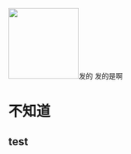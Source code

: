 <img src="file:///C:/Users/yjg/AppData/Roaming/marktext/images/2025-10-19-17-53-28-image.png" title="" alt="" width="141">发的 发的是啊

# 不知道

## test




